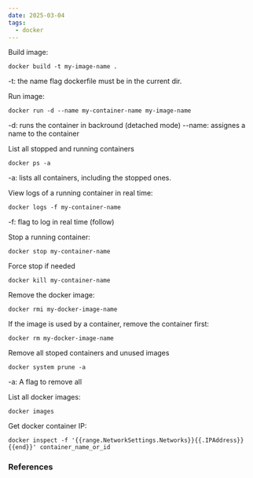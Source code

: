 ```yaml
---
date: 2025-03-04
tags:
  - docker
---
```

Build image: 
```
docker build -t my-image-name .
```
-t: the name flag
dockerfile must be in the current dir.

Run image:
```
docker run -d --name my-container-name my-image-name
```
-d: runs the container in backround (detached mode)
--name: assignes a name to the container

List all stopped and running containers
```
docker ps -a
```
-a: lists all containers, including the stopped ones. 

View logs of a running container in real time:
```
docker logs -f my-container-name
```
-f: flag to log in real time (follow)

Stop a running container:
```
docker stop my-container-name
```

Force stop if needed
```
docker kill my-container-name
```

Remove the docker image:
```
docker rmi my-docker-image-name
```

If the image is used by a container, remove the container first:
```
docker rm my-docker-image-name
```

Remove all stoped containers and unused images
```
docker system prune -a
```
-a: A flag to remove all

List all docker images:
```
docker images
```

Get docker container IP:
```
docker inspect -f '{{range.NetworkSettings.Networks}}{{.IPAddress}}{{end}}' container_name_or_id
```
### References

